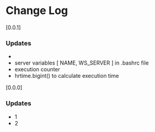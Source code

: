 # Change Log
[0.0.1]
### Updates
- 
- server variables [ NAME, WS_SERVER ] in .bashrc file
- execution counter
- hrtime.bigint() to calculate execution time

[0.0.0]
### Updates
- 1
- 2
